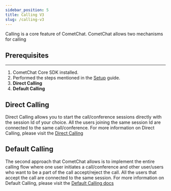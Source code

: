 ```yaml
---
sidebar_position: 5
title: Calling V3
slug: /calling-v3
---
```



Calling is a core feature of CometChat. CometChat allows two mechanisms for calling

## Prerequisites

---

1. CometChat Core SDK installed.
2. Performed the steps mentioned in the [Setup](./setup) guide.
1. **Direct Calling**
2. **Default Calling**

## Direct Calling

Direct Calling allows you to start the call/conference sessions directly with the session Id of your choice. All the users joining the same session Id are connected to the same call/conference.
For more information on Direct Calling, please visit the [Direct Calling](./direct-calling)

## Default Calling

The second approach that CometChat allows is to implement the entire calling flow where one user initiates a call/conference and other user/users who want to be a part of the call accept/reject the call. All the users that accept the call are connected to the same session.
For more information on Default Calling, please visit the [Default Calling docs](./default-calling)
